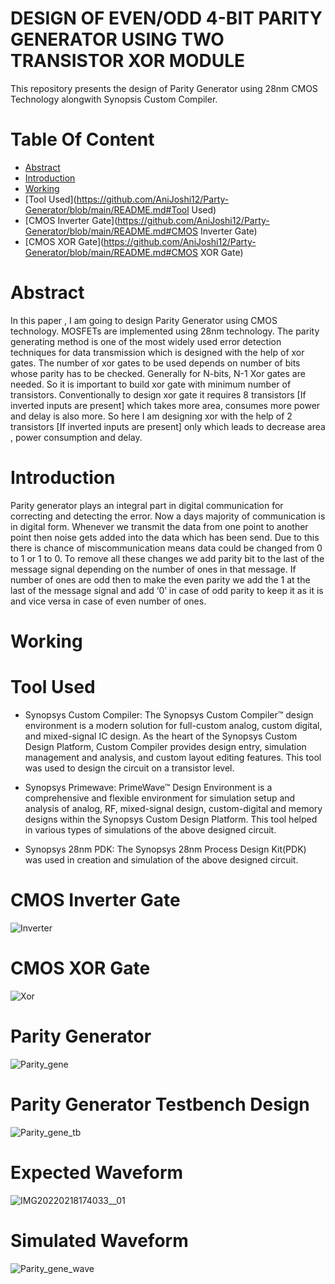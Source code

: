 # DESIGN OF EVEN/ODD 4-BIT PARITY GENERATOR USING TWO TRANSISTOR XOR MODULE
This repository presents the design of Parity Generator using 28nm CMOS Technology alongwith Synopsis Custom Compiler.
# Table Of Content
- [Abstract](https://github.com/AniJoshi12/Party-Generator/blob/main/README.md#Abstract)
- [Introduction](https://github.com/AniJoshi12/Party-Generator/blob/main/README.md#Introduction)
- [Working](https://github.com/AniJoshi12/Party-Generator/blob/main/README.md#Working)
- [Tool Used](https://github.com/AniJoshi12/Party-Generator/blob/main/README.md#Tool Used)
- [CMOS Inverter Gate](https://github.com/AniJoshi12/Party-Generator/blob/main/README.md#CMOS Inverter Gate)
- [CMOS XOR Gate](https://github.com/AniJoshi12/Party-Generator/blob/main/README.md#CMOS XOR Gate)



# Abstract
In this paper , I am going to design Parity Generator using CMOS technology. MOSFETs are implemented using 28nm technology.
The parity generating method is one of the most widely used error detection techniques for data transmission which is designed
with the help of xor gates. The number of xor gates to be used depends on number of bits whose parity has to be checked.
Generally for N-bits, N-1 Xor gates are needed. So it is important to build xor gate with minimum number of transistors.
Conventionally to design xor gate it requires 8 transistors [If inverted inputs are present] which takes more area, consumes 
more power and delay is also more. So here I am designing xor with the help of 2 transistors [If inverted inputs are present] only 
which leads to decrease area , power consumption and delay.

# Introduction
Parity generator plays an integral part in digital communication for correcting and detecting the error. Now a days majority of 
communication is in digital form. Whenever we transmit the data from one point to another point then noise gets added into the data 
which has been send. Due to this there is chance of miscommunication means data could be changed from 0 to 1 or 1 to 0.
To remove all these changes we add parity bit to the last of the message signal depending on the number of ones in that message. 
If number of ones are odd then to make the even parity we add the 1 at the last of the message signal and add ‘0’ in case of odd 
parity to keep it as it is and vice versa in case of even number of ones.

# Working

# Tool Used
- Synopsys Custom Compiler: The Synopsys Custom Compiler™ design environment is a modern solution for full-custom analog, custom digital, and mixed-signal IC design. As the heart
of the Synopsys Custom Design Platform, Custom Compiler provides design entry, simulation management and analysis, and custom layout editing features. This tool was used to design the circuit on a transistor level.

- Synopsys Primewave: PrimeWave™ Design Environment is a comprehensive and flexible environment for simulation setup and analysis of analog, RF, mixed-signal design, custom-digital and memory designs within the Synopsys Custom Design Platform. This tool helped in various types of simulations of the above designed circuit.

- Synopsys 28nm PDK: The Synopsys 28nm Process Design Kit(PDK) was used in creation and simulation of the above designed circuit.

# CMOS Inverter Gate
![Inverter](https://user-images.githubusercontent.com/100522966/155893158-d4e660bd-86b3-4030-a142-3747dd995419.JPG)

# CMOS XOR Gate
![Xor](https://user-images.githubusercontent.com/100522966/155893190-c46562ef-97d0-49e3-8f29-ba2f571bc662.JPG)

# Parity Generator
![Parity_gene](https://user-images.githubusercontent.com/100522966/156007810-cc253626-0b31-4a6e-8a32-caff9ab709b0.JPG)

# Parity Generator Testbench Design
![Parity_gene_tb](https://user-images.githubusercontent.com/100522966/156007922-3579f5fd-f365-487b-8016-445c631a3551.JPG)

# Expected Waveform
![IMG20220218174033__01](https://user-images.githubusercontent.com/100522966/156008116-5f51fd3f-8820-4725-8ebd-84ab43a0ba35.jpg)

# Simulated Waveform
![Parity_gene_wave](https://user-images.githubusercontent.com/100522966/156008074-c6031885-7147-4c40-846a-244d4950f7dd.JPG)



